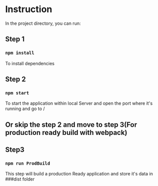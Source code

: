 # Instruction


In the project directory, you can run:
## Step 1

  ### `npm install`
  To install dependencies

## Step 2
  
  ### `npm start`
  To start the application within local Server and open the port where it's running and go to /
 
## Or skip the step 2 and move to step 3(For production ready build with webpack) 
 
## Step3
### `npm run ProdBuild`
  This step will build a production Ready application and store it's data in ###dist folder
  
